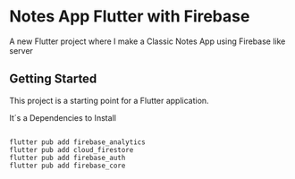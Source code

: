 # Notes App Flutter with Firebase 

A new Flutter project where I make a Classic Notes App using Firebase like server

## Getting Started

This project is a starting point for a Flutter application.

It´s a Dependencies to Install

```shell

flutter pub add firebase_analytics
flutter pub add cloud_firestore
flutter pub add firebase_auth
flutter pub add firebase_core

```

